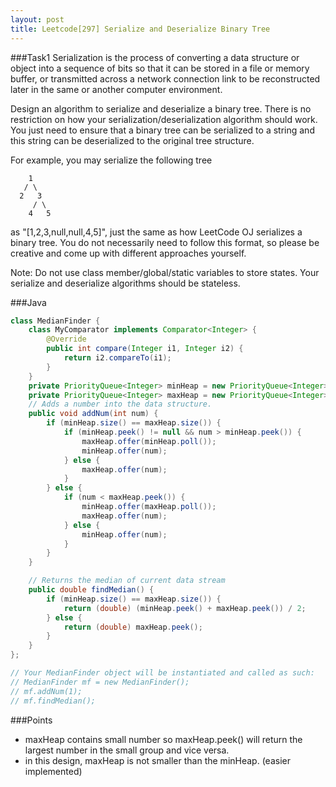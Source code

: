 ```yaml
---
layout: post
title: Leetcode[297] Serialize and Deserialize Binary Tree
---
```

###Task1
Serialization is the process of converting a data structure or object into a sequence of bits so that it can be stored in a file or memory buffer, or transmitted across a network connection link to be reconstructed later in the same or another computer environment.

Design an algorithm to serialize and deserialize a binary tree. There is no restriction on how your serialization/deserialization algorithm should work. You just need to ensure that a binary tree can be serialized to a string and this string can be deserialized to the original tree structure.

For example, you may serialize the following tree

	    1
	   / \
	  2   3
	     / \	     
	    4   5
	    
as "[1,2,3,null,null,4,5]", just the same as how LeetCode OJ serializes a binary tree. You do not necessarily need to follow this format, so please be creative and come up with different approaches yourself.

Note: Do not use class member/global/static variables to store states. Your serialize and deserialize algorithms should be stateless.

###Java
```java
class MedianFinder {
    class MyComparator implements Comparator<Integer> {
        @Override
        public int compare(Integer i1, Integer i2) {
            return i2.compareTo(i1);
        }
    }
    private PriorityQueue<Integer> minHeap = new PriorityQueue<Integer>();
    private PriorityQueue<Integer> maxHeap = new PriorityQueue<Integer>(new MyComparator());
    // Adds a number into the data structure.
    public void addNum(int num) {
        if (minHeap.size() == maxHeap.size()) {
            if (minHeap.peek() != null && num > minHeap.peek()) {
                maxHeap.offer(minHeap.poll());
                minHeap.offer(num);
            } else {
                maxHeap.offer(num);
            }
        } else {
            if (num < maxHeap.peek()) {
                minHeap.offer(maxHeap.poll());
                maxHeap.offer(num);
            } else {
                minHeap.offer(num);
            }
        }
    }

    // Returns the median of current data stream
    public double findMedian() {
        if (minHeap.size() == maxHeap.size()) {
            return (double) (minHeap.peek() + maxHeap.peek()) / 2;
        } else {
            return (double) maxHeap.peek();
        }
    }
};

// Your MedianFinder object will be instantiated and called as such:
// MedianFinder mf = new MedianFinder();
// mf.addNum(1);
// mf.findMedian();
```

###Points
* maxHeap contains small number so maxHeap.peek() will return the largest number in the small group and vice versa. 
* in this design, maxHeap is not smaller than the minHeap. (easier implemented)
